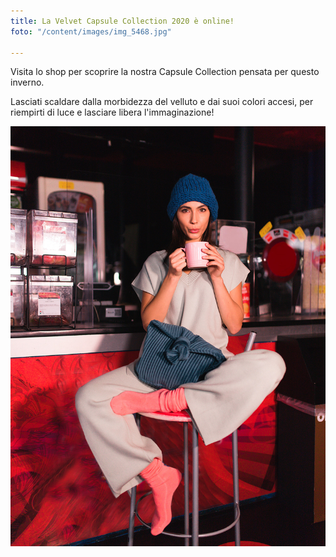 ```yaml
---
title: La Velvet Capsule Collection 2020 è online!
foto: "/content/images/img_5468.jpg"

---
```

Visita lo shop per scoprire la nostra Capsule Collection pensata per questo inverno.

Lasciati scaldare dalla morbidezza del velluto e dai suoi colori accesi, per riempirti di luce e lasciare libera l'immaginazione!

![](/content/images/img_4961-copy.jpg)
